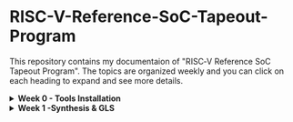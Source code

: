 # RISC-V-Reference-SoC-Tapeout-Program
This repository contains my documentaion of "RISC‑V Reference SoC Tapeout Program". The topics are organized weekly and you can click on each heading to expand and see more details.
<details>
<summary><b>Week 0 - Tools Installation</b></summary>
<br>
    
# Week 0 - Tools installation

## Yosys

<ul>
    <li>Yosys is an open source tool for verilog RTL synthesis.</li>
    <li>It takes verilog code and translates to detailed netlist.</li>
</ul>

```bash
$ git clone https://github.com/YosysHQ/yosys.git
$ cd yosys 
$ sudo apt install make (If make is not installed please install it) 
$ sudo apt-get install build-essential clang bison flex \
    libreadline-dev gawk tcl-dev libffi-dev git \
    graphviz xdot pkg-config python3 libboost-system-dev \
    libboost-python-dev libboost-filesystem-dev zlib1g-dev
$ make 
$ sudo make install
```

![Image Alt](Screenshots/yosys.png)

## Iverilog

<ul>
    <li>Icarus Verilog (iverilog) is a free and open-source software tool for simulating and synthesizing hardware designs written in the Verilog HDL.</li>
</ul>

```bash
sudo apt-get update
sudo apt-get install iverilog
```

![Image Alt](Screenshots/iverilog.png)

## GTKWave

<ul>
    <li>GTKWave is a free, and open-source waveform viewer used for analyzing the results of digital circuit simulations.</li>
</ul>

```bash
$ sudo apt update
$ sudo apt install gtkwave
```

![Image Alt](Screenshots/gtkwave.png)

</details>

<details>
<summary><b>Week 1 -Synthesis & GLS</b></summary>
<br>
    
# Week 1 - Synthesis & GLS
<details>
<summary><b>Day 1 -Introduction to Verilog RTL Desgin and Synthesis</b></summary>
<br>
<h> 
    
## 1. Introduction to  open source simulator - iverilog    
</h>

![Image Alt](Screenshots/iverilog_design_flow.png) 
<ul>
    <li>Design and Test bench are written in Verilog code</li>
    <li>A Verilog testbench is a separate Verilog module designed to verify the functional correctness of a digital design</li>
    <li>A vcd file is generated by iverilog, this can be graphicaly seen wtih the help of gtk wave</li>
</ul>
<h>
    
## 2. Lab using iverilog and gtkwave     
</h>

1. clone the workshope repository

```bash
git clone https://github.com/kunalg123/sky130RTLDesignAndSynthesisWorkshop.git
cd sky130RTLDesignAndSynthesisWorkshop/verilog_files
```

2. Verilog code for 2to1 mux 

![Image Alt](Screenshots/code.jpg)

3. Compile design and test bench:

```bash
iverilog good_mux.v tb_good_mux.v
```
4. Run the simulation:

```bash
./a.out
```
5. view waveform:

```bash
gtkwave tb_good_mux.vcd
```
![Image Alt](Screenshots/mux_graph.jpg)

<h>
    
## 3. Introduction to yosys and logic synthesis
</h>

![Image Alt](Screenshots/yosys_synthesizer.png)

<ul>
    <li>RTL design - Behavioral representation of the required specification</li>
    <li>Synthesis - RTL to Gate level translation</li>
    <li>'.lib' - Collection of logical modules</li>
    <li>Netlist - A gate-level description of a design's logical structure, detailing the interconnections (nets) between standard logic cells (gates, flip-flops) that implement the design's functionality</li>
</ul>

<h>

## 4. Lab using Yosys and Sky130PDK
</h>

1. Start yosys

```bash
yosys
```
2. Read Library:

```bash
read_liberty -lib /lib/sky130/file/sky130_fd_sc_hd__tt_025C_1v80.lib
```
3. Read verilog code

```bash
read_verilog good_mux.v
```
4. Synthesize the design

```bash
synth -top good_mux
```
5. Technology mapping

```bash
abc -liberty /lib/sky130/file/sky130_fd_sc_hd__tt_025C_1v80.lib
```
6. Viewing gate level netlist

```bash
show
```

![Image Alt](Screenshots/netlist_mux2to1.jpg)

<h>

## 5. Summary
</h>

<ul>
    <li>Learned about test bench, simulators and logic synthesis</li>
    <li>Learned how to manage missing module errors in linux terminal</li>
    <li>Understood the use of faster and slower cells</li>
</ul>


</details>
<details>
<summary><b>Day 2 -Timing libs,hierarchical vs flat synthesis and efficient flop coding style</b></summary>

 <h>

## 1. Introduction to timing libs
</h>
The Sky130 Process Design Kit (PDK), an open-source platform for integrated circuit design, provides a comprehensive suite of timing libraries essential for static timing analysis (STA). These libraries, provided in the industry-standard Liberty (.lib) format, contain detailed information about the performance of the standard cells under various operating conditions. This allows designers to accurately predict and verify the timing of their digital circuits before manufacturing.

![Image Alt](Screenshots/netlist_mux2to1.jpg)

<h>
    
## 2. Hierarchical vs. Flattened Synthesis
</h>

<ul>
    <ls>Hierarchical synthesis respects the boundaries of the modules defined in the Verilog code. Each module is synthesized as a separate entity, and the overall design is then constructed by connecting these synthesized sub-modules. This approach mirrors the structured and modular way designers often write their code, breaking down a complex system into smaller, manageable blocks.</ls>
    
   ![Image Alt](Screenshots/netlist_mux2to1.jpg) 
    <ls>flat synthesis dissolves these modular boundaries. The synthesis tool takes the entire design and "flattens" it into a single, large module. This process effectively exposes all the logic to the synthesis tool at once, allowing for optimizations across the entire design without being constrained by the original module partitions.</ls>
    ![Image Alt](Screenshots/netlist_mux2to1.jpg)
</ul>

<h>

## 3. Flops coding styles and optimization

</h>
if we use only combinational circuits to design a system then the output will not settle, it will show glitches. To avoid this we use flops. Flops gives stable outputs and eliminates glitches.
<br>
1. Asynchronous Reset D Flip-Flop

```bash 
module dff_asyncres (input clk, input async_reset, input d, output reg q);
  always @ (posedge clk, posedge async_reset)
    if (async_reset)
      q <= 1'b0;
    else
      q <= d;
endmodule
```

2. Asynchronous Set D Flip-Flop

```bash
module dff_async_set (input clk, input async_set, input d, output reg q);
  always @ (posedge clk, posedge async_set)
    if (async_set)
      q <= 1'b1;
    else
      q <= d;
endmodule
```

3. Synchronous Reset D Flip-Flop

```bash
module dff_syncres (input clk, input async_reset, input sync_reset, input d, output reg q);
  always @ (posedge clk)
    if (sync_reset)
      q <= 1'b0;
    else
      q <= d;
endmodule
```
![Image Alt](Screenshots/netlist_mux2to1.jpg)


</details>

